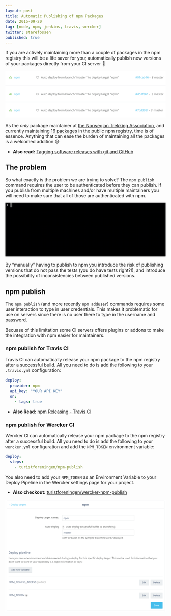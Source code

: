 ```yaml
---
layout: post
title: Automatic Publishing of npm Packages
date: 2015-09-20
tag: [node, npm, jenkins, travis, wercker]
twitter: starefossen
published: true
---
```


If you are actively maintaining more than a couple of packages in the npm
registry this will be a life saver for you; automatically publish new versions of
your packages directly from your CI server 📡

![Wercker CI deploys to npm](/uploads/2015/09/20/wercker-deploys.png)

<!--more-->

As the *only* package maintainer at [the Norwegian Trekking
Association](http://english.turistforeningen.no), and currently maintaining [16
packages](https://www.npmjs.com/~turistforeningen) in the public npm registry,
time is of essence. Anything that can ease the burden of maintaining all the
packages is a welcomed addition 😅

* **Also read:** [Tagging software releases with git and
  GitHub](/post/2015/04/06/git--tagging-releases/)

## The problem

So what exactly is the problem we are trying to solve? The `npm publish` command
requires the user to be authenticated before they can publish. If you publish
from multiple machines and/or have multiple maintainers you will need to make
sure that all of those are authenticated with npm.

![npm publish command output](/uploads/2015/09/20/npm-publish.gif)

By “manually” having to publish to npm you introduce the risk of publishing
versions that do not pass the tests (you do have tests right?!), and introduce
the possibility of inconsistencies between published versions.

## npm publish

The  `npm publish` (and more recently `npm adduser`) commands requires some user
interaction to type in user credentials. This makes it problematic for use on
servers since there is no user there to type in the username and password.

Becuase of this limitation some CI servers offers plugins or addons to make the
integration with npm easier for maintainers.

### npm publish for Travis CI

Travis CI can automatically release your npm package to the npm registry after
a successful build. All you need to do is add the following to your
`.travis.yml` configuration:

```yaml
deploy:
  provider: npm
  api_key: "YOUR API KEY"
  on:
    - tags: true
```

* **Also Read:** [npm Releasing - Travis
  CI](http://docs.travis-ci.com/user/deployment/npm/)

### npm publish for Wercker CI

Wercker CI can automatically release your npm package to the npm registry after
a successful build. All you need to do is add the following to your
`wercker.yml` configuration and add the `NPM_TOKEN` environment variable:

```yaml
deploy:
  steps:
    - turistforeningen/npm-publish
```

You also need to add your `NPM_TOKEN` as an Environment Variable to your Deploy
Pipeline in the Wercker settings page for your project.

* **Also checkout:**
  [turistforeningen/wercker-npm-publish](https://github.com/Turistforeningen/wercker-npm-publish)

![Publish to npm](/uploads/2015/09/20/wercker-deploy-target.png)
